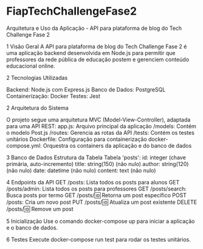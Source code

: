 # FiapTechChallengeFase2

Arquitetura e Uso da Aplicação - API para plataforma de blog do Tech Challenge Fase 2

1 Visão Geral
A API para plataforma de blog do Tech Challenge Fase 2 é uma aplicação backend desenvolvida em Node.js para permitir que professores da rede pública de educação postem e gerenciem conteúdo educacional online.

2 Tecnologias Utilizadas

Backend: Node.js com Express.js
Banco de Dados: PostgreSQL
Containerização: Docker
Testes: Jest

2 Arquitetura do Sistema

O projeto segue uma arquitetura MVC (Model-View-Controller), adaptada para uma API REST:
    app.js: Arquivo principal da aplicação
    /models: Contém o modelo Post.js
    /routes: Gerencia as rotas da API
    /tests: Contém os testes unitários
    Dockerfile: Configuração para containerização
    docker-compose.yml: Orquestra os containers da aplicação e do banco de dados

3 Banco de Dados
Estrutura da Tabela Tabela 'posts':
    id: integer (chave primária, auto-incremento)
    title: string(150) (não nulo)
    author: string(120) (não nulo)
    date: datetime (não nulo)
    content: text (não nulo)

4 Endpoints da API
    GET /posts: Lista todos os posts para alunos
    GET /posts/admin: Lista todos os posts para professores
    GET /posts/search: Busca posts por termo
    GET /posts/:id: Retorna um post específico
    POST /posts: Cria um novo post
    PUT /posts/:id: Atualiza um post existente
    DELETE /posts/:id: Remove um post

5 Inicialização
Use o comando docker-compose up para iniciar a aplicação e o banco de dados.

6 Testes
Execute docker-compose run test para rodar os testes unitários.
